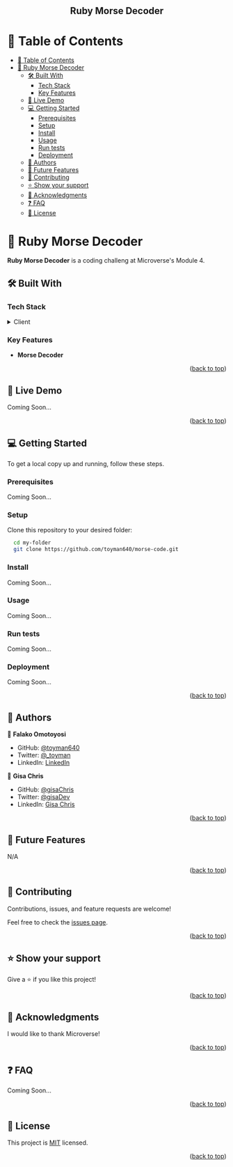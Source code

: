 <a name="readme-top"></a>

<div align="center">
  
  <br/>

  <h2><b>Ruby Morse Decoder</b></h2>

</div>


<!-- TABLE OF CONTENTS -->

# 📗 Table of Contents

- [📗 Table of Contents](#-table-of-contents)
- [📖 Ruby Morse Decoder ](#-ruby-morse-decoder-)
  - [🛠 Built With ](#-built-with-)
    - [Tech Stack ](#tech-stack-)
    - [Key Features ](#key-features-)
  - [🚀 Live Demo ](#-live-demo-)
  - [💻 Getting Started ](#-getting-started-)
    - [Prerequisites](#prerequisites)
    - [Setup](#setup)
    - [Install](#install)
    - [Usage](#usage)
    - [Run tests](#run-tests)
    - [Deployment](#deployment)
  - [👥 Authors ](#-authors-)
  - [🔭 Future Features ](#-future-features-)
  - [🤝 Contributing ](#-contributing-)
  - [⭐️ Show your support ](#️-show-your-support-)
  - [🙏 Acknowledgments ](#-acknowledgments-)
  - [❓ FAQ ](#-faq-)
  - [📝 License ](#-license-)

<!-- PROJECT DESCRIPTION -->

# 📖 Ruby Morse Decoder <a name="about-project"></a>


**Ruby Morse Decoder** is a coding challeng at Microverse's Module 4.

## 🛠 Built With <a name="built-with"></a>

### Tech Stack <a name="tech-stack"></a>

<details>
  <summary>Client</summary>
  <ul>
    <li><a href="https://www.ruby-lang.org//">Ruby</a></li>
  </ul>
</details>


<!-- Features -->

### Key Features <a name="key-features"></a>


- **Morse Decoder**

<p align="right">(<a href="#readme-top">back to top</a>)</p>

<!-- LIVE DEMO -->

## 🚀 Live Demo <a name="live-demo"></a>

Coming Soon...

<!-- - [Live Demo Link](<replace-with-your-deployment-URL>) -->

<p align="right">(<a href="#readme-top">back to top</a>)</p>

<!-- GETTING STARTED -->

## 💻 Getting Started <a name="getting-started"></a>


To get a local copy up and running, follow these steps.

### Prerequisites

Coming Soon...

<!--
Example command:

```sh
 gem install rails
```
 -->

### Setup

Clone this repository to your desired folder:


```sh
  cd my-folder
  git clone https://github.com/toyman640/morse-code.git
```

### Install

Coming Soon...

<!--
Example command:

```sh
  cd my-project
  gem install
```
--->

### Usage

Coming Soon...

<!--
Example command:

```sh
  rails server
```
--->

### Run tests

Coming Soon...

<!--
Example command:

```sh
  bin/rails test test/models/article_test.rb
```
--->

### Deployment

Coming Soon...

<!--
Example:

```sh

```
 -->

<p align="right">(<a href="#readme-top">back to top</a>)</p>

<!-- AUTHORS -->

## 👥 Authors <a name="authors"></a>


👤 **Falako Omotoyosi**

- GitHub: [@toyman640](https://github.com/toyman640)
- Twitter: [@_toyman](https://twitter.com/_toyman)
- LinkedIn: [LinkedIn](https://linkedin.com/in/linkedinhandle) 

👤 **Gisa Chris**

- GitHub: [@gisaChris](https://github.com/gisachris)
- Twitter: [@gisaDev](https://twitter.com/_GisaChris)
- LinkedIn: [Gisa Chris](https://www.linkedin.com/in/gisa-chris/)

<p align="right">(<a href="#readme-top">back to top</a>)</p>

<!-- FUTURE FEATURES -->

## 🔭 Future Features <a name="future-features"></a>

N/A

<p align="right">(<a href="#readme-top">back to top</a>)</p>

<!-- CONTRIBUTING -->

## 🤝 Contributing <a name="contributing"></a>

Contributions, issues, and feature requests are welcome!

Feel free to check the [issues page](https://github.com/Mar12358/ruby-morse-decoder/issues).

<p align="right">(<a href="#readme-top">back to top</a>)</p>

<!-- SUPPORT -->

## ⭐️ Show your support <a name="support"></a>

Give a ⭐️ if you like this project!

<p align="right">(<a href="#readme-top">back to top</a>)</p>

<!-- ACKNOWLEDGEMENTS -->

## 🙏 Acknowledgments <a name="acknowledgements"></a>

I would like to thank Microverse!

<p align="right">(<a href="#readme-top">back to top</a>)</p>

<!-- FAQ (optional) -->

## ❓ FAQ <a name="faq"></a>

Coming Soon...

<p align="right">(<a href="#readme-top">back to top</a>)</p>

<!-- LICENSE -->

## 📝 License <a name="license"></a>

This project is [MIT](./LICENSE) licensed.

<p align="right">(<a href="#readme-top">back to top</a>)</p>